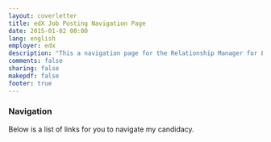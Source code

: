 ```yaml
---
layout: coverletter
title: edX Job Posting Navigation Page
date: 2015-01-02 00:00
lang: english
employer: edx
description: "This a navigation page for the Relationship Manager for Europe (Contract Role) position."
comments: false
sharing: false
makepdf: false
footer: true
---
```

### Navigation

Below is a list of links for you to navigate my candidacy.
